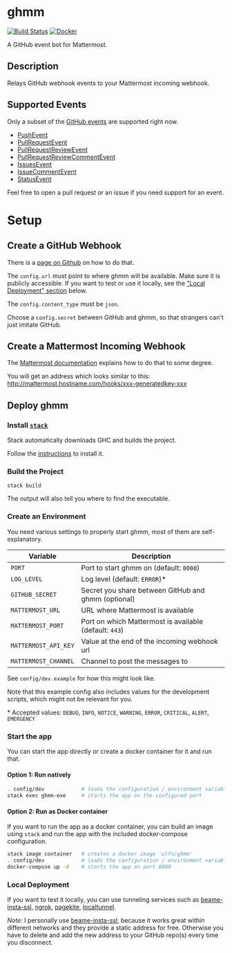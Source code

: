 # ghmm

[![Build Status](https://travis-ci.org/UlfS/ghmm.svg?branch=master)](https://travis-ci.org/UlfS/ghmm)
[![Docker](https://img.shields.io/docker/automated/ulfs/ghmm.svg)](https://hub.docker.com/r/ulfs/ghmm)

A GitHub event bot for Mattermost.

## Description

Relays GitHub webhook events to your Mattermost incoming webhook.

## Supported Events

Only a subset of the [GitHub events](https://developer.github.com/v3/activity/events/types/)
are supported right now.

- [PushEvent](https://developer.github.com/v3/activity/events/types/#pushevent)
- [PullRequestEvent](https://developer.github.com/v3/activity/events/types/#pullrequestevent)
- [PullRequestReviewEvent](https://developer.github.com/v3/activity/events/types/#pullrequestreviewevent)
- [PullRequestReviewCommentEvent](https://developer.github.com/v3/activity/events/types/#pullrequestreviewcommentevent)
- [IssuesEvent](https://developer.github.com/v3/activity/events/types/#issuesevent)
- [IssueCommentEvent](https://developer.github.com/v3/activity/events/types/#issuecommentevent)
- [StatusEvent](https://developer.github.com/v3/activity/events/types/#statusevent)

Feel free to open a pull request or an issue if you need support for an event.

# Setup

## Create a GitHub Webhook

There is a [page on Github](https://developer.github.com/webhooks/creating/) on
how to do that.

The `config.url` must point to where ghmm will be available.
Make sure it is publicly accessible. If you want to test or use it locally,
see the ["Local Deployment" section](#local-deployment) below.

The `config.content_type` must be `json`.

Choose a `config.secret` between GitHub and ghmm, so that strangers can't just
imitate GitHub.

## Create a Mattermost Incoming Webhook

The [Mattermost documentation](https://docs.mattermost.com/developer/webhooks-incoming.html)
explains how to do that to some degree.

You will get an address which looks similar to this:
http://mattermost.hostname.com/hooks/xxx-generatedkey-xxx


## Deploy ghmm

### Install [`stack`](https://www.haskellstack.org/)

Stack automatically downloads GHC and builds the project.

Follow the [instructions](https://docs.haskellstack.org/en/stable/README/#how-to-install)
to install it.

### Build the Project

`stack build`

The output will also tell you where to find the executable.

### Create an Environment

You need various settings to properly start ghmm, most of them are
self-explanatory.

| Variable             | Description
| -------------------- | ----------------------------------------------------- |
| `PORT`               | Port to start ghmm on (default: `8000`)               |
| `LOG_LEVEL`          | Log level (default: `ERROR`)\*                        |
| `GITHUB_SECRET`      | Secret you share between GitHub and ghmm (optional)   |
| `MATTERMOST_URL`     | URL where Mattermost is available                     |
| `MATTERMOST_PORT`    | Port on which Mattermost is available (default: `443`)|
| `MATTERMOST_API_KEY` | Value at the end of the incoming webhook url          |
| `MATTERMOST_CHANNEL` | Channel to post the messages to                       |

See `config/dev.example` for how this might look like.

Note that this example config also includes values for the development scripts,
which might not be relevant for you.

\* Accepted values:
`DEBUG`, `INFO`, `NOTICE`, `WARNING`, `ERROR`, `CRITICAL`, `ALERT`, `EMERGENCY`

### Start the app

You can start the app directly or create a docker container for it and run that.

#### Option 1: Run natively

```sh
. config/dev            # loads the configuration / environment variables
stack exec ghmm-exe     # starts the app on the configured port
```

#### Option 2: Run as Docker container

If you want to run the app as a docker container, you can build an image using
`stack` and run the app with the included docker-compose configuration.

```sh
stack image container   # creates a docker image 'ulfs/ghmm'
. config/dev            # loads the configuration / environment variables
docker-compose up -d    # starts the app on port 8000
```

### Local Deployment

If you want to test it locally, you can use tunneling services such as
[beame-insta-ssl](https://github.com/beameio/beame-insta-ssl), [ngrok](https://ngrok.com/),
[pagekite](https://pagekite.net/), [localtunnel](https://localtunnel.me).

*Note*:
I personally use [beame-insta-ssl](https://github.com/beameio/beame-insta-ssl),
because it works great within different networks and they provide a static
address for free. Otherwise you have to delete and add the new address to your
GitHub repo(s) every time you disconnect.
